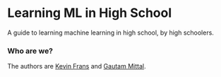 # Learning ML in High School
A guide to learning machine learning in high school, by high schoolers.



### Who are we?
The authors are [Kevin Frans](@kvfrans) and [Gautam Mittal](@gmittal).

